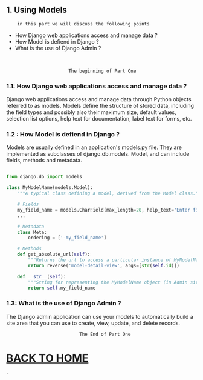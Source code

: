 ## 1. Using Models

        in this part we will discuss the following points

* How Django web applications access and manage data ?
* How Model is defiend in Django ?
* What is the use of Django Admin ?

<br/>

                           The beginning of Part One

### 1.1: How Django web applications access and manage data ?

Django web applications access and manage data through Python objects referred to as models. Models define the structure of stored data, including the field types and possibly also their maximum size, default values, selection list options, help text for documentation, label text for forms, etc.

### 1.2 : How Model is defiend in Django ?

Models are usually defined in an application's models.py file. They are implemented as subclasses of django.db.models. Model, and can include fields, methods and metadata. 

```python

from django.db import models

class MyModelName(models.Model):
    """A typical class defining a model, derived from the Model class."""

    # Fields
    my_field_name = models.CharField(max_length=20, help_text='Enter field documentation')
    ...

    # Metadata
    class Meta:
        ordering = ['-my_field_name']

    # Methods
    def get_absolute_url(self):
        """Returns the url to access a particular instance of MyModelName."""
        return reverse('model-detail-view', args=[str(self.id)])

    def __str__(self):
        """String for representing the MyModelName object (in Admin site etc.)."""
        return self.my_field_name

```

### 1.3: What is the use of Django Admin ?

The Django admin application can use your models to automatically build a site area that you can use to create, view, update, and delete records.
<br/>

    
                               The End of Part One

# [BACK TO HOME](https://jehadabuawwad.github.io/reading-notes)

`

